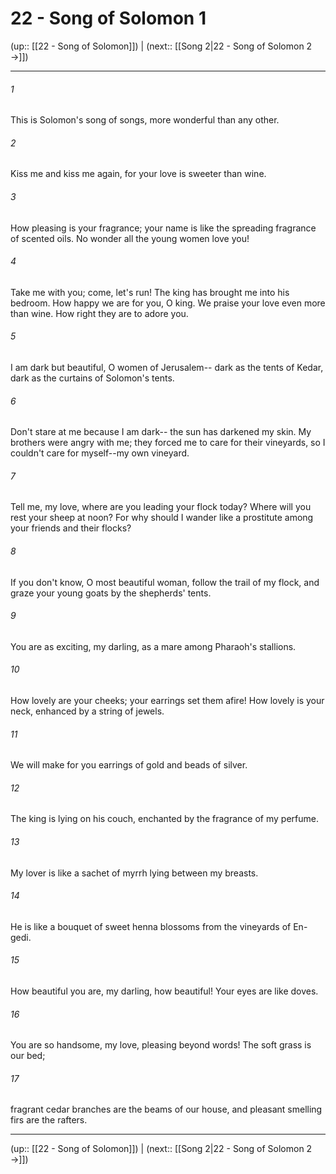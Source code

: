 # 22 - Song of Solomon 1

(up:: [[22 - Song of Solomon]]) | (next:: [[Song 2|22 - Song of Solomon 2 →]])

***


###### 1 
This is Solomon's song of songs, more wonderful than any other. 

###### 2 
Kiss me and kiss me again, for your love is sweeter than wine. 

###### 3 
How pleasing is your fragrance; your name is like the spreading fragrance of scented oils. No wonder all the young women love you! 

###### 4 
Take me with you; come, let's run! The king has brought me into his bedroom. How happy we are for you, O king. We praise your love even more than wine. How right they are to adore you. 

###### 5 
I am dark but beautiful, O women of Jerusalem-- dark as the tents of Kedar, dark as the curtains of Solomon's tents. 

###### 6 
Don't stare at me because I am dark-- the sun has darkened my skin. My brothers were angry with me; they forced me to care for their vineyards, so I couldn't care for myself--my own vineyard. 

###### 7 
Tell me, my love, where are you leading your flock today? Where will you rest your sheep at noon? For why should I wander like a prostitute among your friends and their flocks? 

###### 8 
If you don't know, O most beautiful woman, follow the trail of my flock, and graze your young goats by the shepherds' tents. 

###### 9 
You are as exciting, my darling, as a mare among Pharaoh's stallions. 

###### 10 
How lovely are your cheeks; your earrings set them afire! How lovely is your neck, enhanced by a string of jewels. 

###### 11 
We will make for you earrings of gold and beads of silver. 

###### 12 
The king is lying on his couch, enchanted by the fragrance of my perfume. 

###### 13 
My lover is like a sachet of myrrh lying between my breasts. 

###### 14 
He is like a bouquet of sweet henna blossoms from the vineyards of En-gedi. 

###### 15 
How beautiful you are, my darling, how beautiful! Your eyes are like doves. 

###### 16 
You are so handsome, my love, pleasing beyond words! The soft grass is our bed; 

###### 17 
fragrant cedar branches are the beams of our house, and pleasant smelling firs are the rafters.

***

(up:: [[22 - Song of Solomon]]) | (next:: [[Song 2|22 - Song of Solomon 2 →]])
